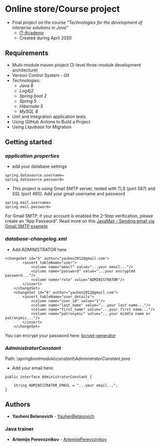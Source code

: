 # Online store/Course project
* Final project on the course _"Technologies for the development of interprise solutions in Java"_
    * [IT-Academy](https://www.it-academy.by/)
    * Сreated during April 2020

## Requirements
* Multi-module maven project (3-level three-module development architecture)
* Version Control System - _Git_
* Technologies:
   * _Java 8_
   * _Log4j2_
   * _Spring boot 2_
   * _Spring 5_
   * _Hibernate 5_
   * _MySQL 8_
* Unit and Integration application tests
* Using _GitHub Actions_ to Build a Project
* Using _Liquibase_ for Migration

## Getting started

### _application.properties_

  * add your database settings
```
spring.datasource.username=
spring.datasource.password=
```

  * This project is using Gmail SMTP server, tested with TLS (port 587) and SSL (port 465).
Add your gmail username and password
```
spring.mail.username=
spring.mail.password=
```
For Gmail SMTP, if your account is enabled the 2-Step verification, please create an “App Password”. Read more on this [JavaMail – Sending email via Gmail SMTP example](https://mkyong.com/java/javamail-api-sending-email-via-gmail-smtp-example/)

### _database-changelog.xml_

* Add ADMINISTRATOR here
```
<changeSet id="5" author="yauhen2012@gmail.com">
        <insert tableName="user">
            <column name="email" value="...your email..."/>
            <column name="password" value="...your encrypted password..."/>
            <column name="role" value="ADMINISTRATOR"/>
        </insert>
    </changeSet>
    <changeSet id="6" author="yauhen2012@gmail.com">
        <insert tableName="user_details">
            <column name="user_id" value="1"/>
            <column name="last_name" value="...your last name..."/>
            <column name="first_name" value="...your first name..."/>
            <column name="patronymic" value="...your middle name or patronymic..."/>
        </insert>
    </changeSet>
```
You can encrypt your password here: [bcrypt-generator](https://bcrypt-generator.com/)
  
### _AdministratorConstant_
 Path: _\springbootmodule\constant\AdministratorConstant.java_
 
* Add your email here:
```
public interface AdministratorConstant {

    String ADMINISTRATOR_EMAIL = "...your email...";
}
```

## Authors

* **Yauheni Belanovich** - [YauhenBelanovich](https://github.com/YauhenBelanovich)

### Java trainer

* **Artemije Perevoznikov** - [ArtemijePerevoznikov](https://github.com/artemijeperevoznikov)
